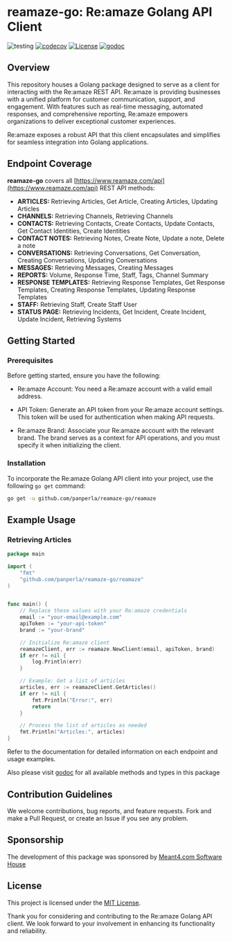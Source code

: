 # reamaze-go: Re:amaze Golang API Client

![testing](https://github.com/panperla/reamaze-go/actions/workflows/tests.yml/badge.svg)
[![codecov](https://codecov.io/gh/panperla/reamaze-go/graph/badge.svg?token=R6888TMAL6)](https://codecov.io/gh/panperla/reamaze-go)
[![License](https://img.shields.io/github/license/panperla/reamaze-go)](https://github.com/panperla/reamaze-go/blob/main/LICENSE)
[![godoc](https://godoc.org/github.com/panperla/reamaze-go?status.svg)](https://pkg.go.dev/github.com/panperla/reamaze-go@v0.0.0-20240116210523-dc1b94da3bce/reamaze)

## Overview

This repository houses a Golang package designed to serve as a client for interacting with the Re:amaze REST API. 
Re:amaze is providing businesses with a unified platform for customer communication, support, and engagement. With features such as real-time messaging, automated responses, and comprehensive reporting, Re:amaze empowers organizations to deliver exceptional customer experiences.

Re:amaze exposes a robust API that this client encapsulates and simplifies for seamless integration into Golang applications.

## Endpoint Coverage

**reamaze-go** covers all [https://www.reamaze.com/api](https://www.reamaze.com/api) REST API methods:

- **ARTICLES:** Retrieving Articles, Get Article, Creating Articles, Updating Articles
- **CHANNELS:** Retrieving Channels, Retrieving Channels
- **CONTACTS:** Retrieving Contacts, Create Contacts, Update Contacts, Get Contact Identities, Create Identities
- **CONTACT NOTES:** Retrieving Notes, Create Note, Update a note, Delete a note
- **CONVERSATIONS:** Retrieving Conversations, Get Conversation, Creating Conversations, Updating Conversations
- **MESSAGES:** Retrieving Messages, Creating Messages
- **REPORTS:** Volume, Response Time, Staff, Tags, Channel Summary
- **RESPONSE TEMPLATES:** Retrieving Response Templates, Get Response Templates, Creating Response Templates, Updating Response Templates
- **STAFF:** Retrieving Staff, Create Staff User
- **STATUS PAGE:** Retrieving Incidents, Get Incident, Create Incident, Update Incident, Retrieving Systems

## Getting Started

### Prerequisites
Before getting started, ensure you have the following:

- Re:amaze Account: You need a Re:amaze account with a valid email address.

- API Token: Generate an API token from your Re:amaze account settings. This token will be used for authentication when making API requests.

- Re:amaze Brand: Associate your Re:amaze account with the relevant brand. The brand serves as a context for API operations, and you must specify it when initializing the client.

### Installation

To incorporate the Re:amaze Golang API client into your project, use the following `go get` command:

```bash
go get -u github.com/panperla/reamaze-go/reamaze
```

## Example Usage

### Retrieving Articles

```go
package main

import (
	"fmt"
	"github.com/panperla/reamaze-go/reamaze"
)


func main() {
    // Replace these values with your Re:amaze credentials
    email := "your-email@example.com"
    apiToken := "your-api-token"
    brand := "your-brand"

    // Initialize Re:amaze client
    reamazeClient, err := reamaze.NewClient(email, apiToken, brand)
    if err != nil {
        log.Println(err)
    }

    // Example: Get a list of articles
    articles, err := reamazeClient.GetArticles()
    if err != nil {
        fmt.Println("Error:", err)
        return
    }

    // Process the list of articles as needed
    fmt.Println("Articles:", articles)
}
```

Refer to the documentation for detailed information on each endpoint and usage examples.

Also please visit [godoc](https://pkg.go.dev/github.com/panperla/reamaze-go@v0.0.0-20240116210523-dc1b94da3bce/reamaze) for all available methods and types in this package

## Contribution Guidelines

We welcome contributions, bug reports, and feature requests. Fork and make a Pull Request, or create an Issue if you see any problem.

## Sponsorship

The development of this package was sponsored by [Meant4.com Software House](https://meant4.com/?utm_source=github_reamaze)

## License

This project is licensed under the [MIT License](LICENSE).

Thank you for considering and contributing to the Re:amaze Golang API client. We look forward to your involvement in enhancing its functionality and reliability.